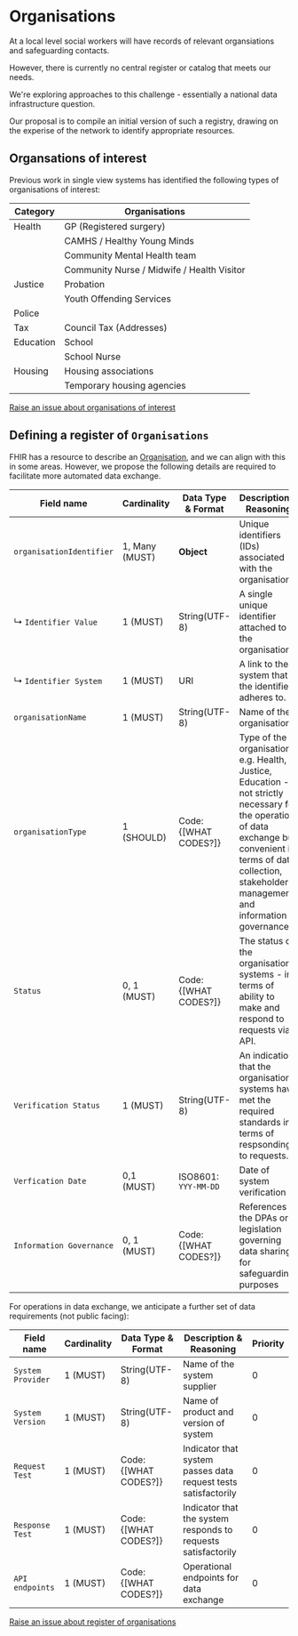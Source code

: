 # Organisations

At a local level social workers will have records of relevant organsiations and safeguarding contacts.

However, there is currently no central register or catalog that meets our needs.

We're exploring approaches to this challenge - essentially a national data infrastructure question.

Our proposal is to compile an initial version of such a registry, drawing on the experise of the network to identify appropriate resources.

## Organsations of interest

Previous work in single view systems has identified the following types of organisations of interest:

|Category|Organisations|
|---|-------|
|Health| GP (Registered surgery)|
||CAMHS / Healthy Young Minds|
||Community Mental Health team|
||Community Nurse / Midwife / Health Visitor|
|Justice|Probation|
||Youth Offending Services|
|Police||
|Tax|Council Tax (Addresses)|
|Education|School|
||School Nurse|
|Housing|Housing associations|
||Temporary housing agencies|

<a href="https://github.com/SocialCareData/taxonomy/issues/new?template=content_issue.yml&title=Organisations%20of%20interest:%20" class="web-button" target="_blank">Raise an issue about organisations of interest</a>

## Defining a register of `Organisations`

FHIR has a resource to describe an [Organisation](https://www.hl7.org/fhir/organization.html), and we can align with this in some areas. However, we propose the following details are required to facilitate more automated data exchange.

|Field name|Cardinality|Data Type & Format|Description & Reasoning|Priority|
|-----------------------|-----------|------------------|-----------------------|---------|
|`organisationIdentifier`|1, Many (MUST)|**Object**|Unique identifiers (IDs) associated with the organisation.|1|
|↳ `Identifier Value`|1 (MUST)|String(UTF-8)|A single unique identifier attached to the organisation.|1|
|↳ `Identifier System`|1 (MUST)|URI|A link to the system that the identifier adheres to.|1|
|`organisationName`|1 (MUST)|String(UTF-8)|Name of the organisation|1|
|`organisationType`|1 (SHOULD)|Code: {[WHAT CODES?]}|Type of the organisation e.g. Health, Justice, Education - not strictly necessary for the operation of data exchange but convenient in terms of data collection, stakeholder management and information governance.|0|
|`Status`|0, 1 (MUST)|Code: {[WHAT CODES?]}|The status of the organisation's systems - in terms of ability to make and respond to requests via API.|0|
|`Verification Status`|1 (MUST)|String(UTF-8)|An indication that the organisation's systems have met the required standards in terms of respsonding to requests.|0|
|`Verfication Date`|0,1 (MUST)|ISO8601: `YYY-MM-DD`|Date of system verification|0|
|`Information Governance`|0, 1 (MUST)|Code: {[WHAT CODES?]}|References to the DPAs or legislation governing data sharing for safeguarding purposes|0|

For operations in data exchange, we anticipate a further set of data requirements (not public facing):

|Field name|Cardinality|Data Type & Format|Description & Reasoning|Priority|
|-----------------------|-----------|------------------|-----------------------|---------|
|`System Provider`|1 (MUST)|String(UTF-8)|Name of the system supplier|0|
|`System Version`|1 (MUST)|String(UTF-8)|Name of product and version of system|0|
|`Request Test`|1 (MUST)|Code: {[WHAT CODES?]}|Indicator that system passes data request tests satisfactorily|0|
|`Response Test`|1 (MUST)|Code: {[WHAT CODES?]}|Indicator that the system responds to requests satisfactorily|0|
|`API endpoints`|1 (MUST)|Code: {[WHAT CODES?]}|Operational endpoints for data exchange|0|

<a href="https://github.com/SocialCareData/taxonomy/issues/new?template=content_issue.yml&title=Organisations%20Register:%20" class="web-button" target="_blank">Raise an issue about register of organisations</a>